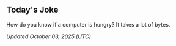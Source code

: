 ## Today's Joke
How do you know if a computer is hungry? It takes a lot of bytes.

*Updated October 03, 2025 (UTC)*
